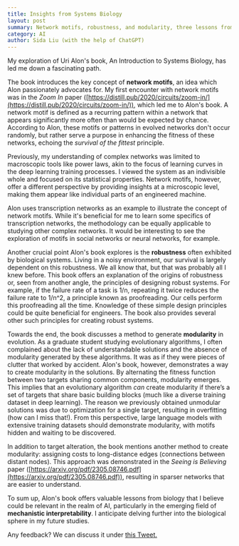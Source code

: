 ```yaml
---
title: Insights from Systems Biology
layout: post
summary: Network motifs, robustness, and modularity, three lessons from biology.
category: AI
author: Sida Liu (with the help of ChatGPT)
---
```

My exploration of Uri Alon's book, An Introduction to Systems Biology, has led me down a fascinating path.

The book introduces the key concept of **network motifs**, an idea which Alon passionately advocates for. My first encounter with network motifs was in the *Zoom In* paper ([https://distill.pub/2020/circuits/zoom-in/](https://distill.pub/2020/circuits/zoom-in/)), which led me to Alon's book. A network motif is defined as a recurring pattern within a network that appears significantly more often than would be expected by chance. According to Alon, these motifs or patterns in evolved networks don't occur randomly, but rather serve a purpose in enhancing the fitness of these networks, echoing the *survival of the fittest* principle.

Previously, my understanding of complex networks was limited to macroscopic tools like power laws, akin to the focus of learning curves in the deep learning training processes. I viewed the system as an indivisible whole and focused on its statistical properties. Network motifs, however, offer a different perspective by providing insights at a microscopic level, making them appear like individual parts of an engineered machine.

Alon uses transcription networks as an example to illustrate the concept of network motifs. While it's beneficial for me to learn some specifics of transcription networks, the methodology can be equally applicable to studying other complex networks. It would be interesting to see the exploration of motifs in social networks or neural networks, for example.

Another crucial point Alon's book explores is the **robustness** often exhibited by biological systems. Living in a noisy environment, our survival is largely dependent on this robustness. We all know that, but that was probably all I knew before. This book offers an explanation of the origins of robustness or, seen from another angle, the principles of designing robust systems. For example, if the failure rate of a task is 1/n, repeating it twice reduces the failure rate to 1/n^2, a principle known as proofreading. Our cells perform this proofreading all the time. Knowledge of these simple design principles could be quite beneficial for engineers. The book also provides several other such principles for creating robust systems.

Towards the end, the book discusses a method to generate **modularity** in evolution. As a graduate student studying evolutionary algorithms, I often complained about the lack of understandable solutions and the absence of modularity generated by these algorithms. It was as if they were pieces of clutter that worked by accident. Alon's book, however, demonstrates a way to create modularity in the solutions. By alternating the fitness function between two targets sharing common components, modularity emerges. This implies that an evolutionary algorithm *can* create modularity if there’s a set of targets that share basic building blocks (much like a diverse training dataset in deep learning). The reason we previously obtained unmodular solutions was due to optimization for a single target, resulting in overfitting (how can I miss that!). From this perspective, large language models with extensive training datasets should demonstrate modularity, with motifs hidden and waiting to be discovered.

In addition to target alteration, the book mentions another method to create modularity: assigning costs to long-distance edges (connections between distant nodes). This approach was demonstrated in the *Seeing is Believing* paper ([https://arxiv.org/pdf/2305.08746.pdf](https://arxiv.org/pdf/2305.08746.pdf)), resulting in sparser networks that are easier to understand.

To sum up, Alon's book offers valuable lessons from biology that I believe could be relevant in the realm of AI, particularly in the emerging field of **mechanistic interpretability**. I anticipate delving further into the biological sphere in my future studies.

Any feedback? We can discuss it under [this Tweet. <i class="fab fa-twitter"></i>](https://twitter.com/liusida2007/status/1678618095144013825)